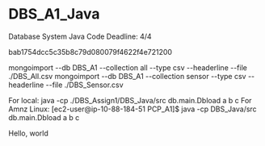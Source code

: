 # DBS_A1_Java
Database System Java Code
Deadline: 4/4

bab1754dcc5c35b8c79d080079f4622f4e721200

mongoimport --db DBS_A1 --collection all --type csv --headerline --file ./DBS_All.csv
mongoimport --db DBS_A1 --collection sensor --type csv --headerline --file ./DBS_Sensor.csv

For local: java -cp ./DBS_Assign1/DBS_Java/src db.main.Dbload a b c
For Amnz Linux:  [ec2-user@ip-10-88-184-51 PCP_A1]$ java -cp DBS_Java/src db.main.Dbload a b c

Hello, world